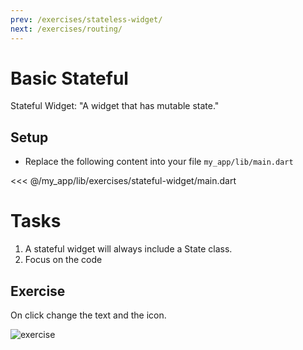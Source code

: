 ```yaml
---
prev: /exercises/stateless-widget/
next: /exercises/routing/
---
```


# Basic Stateful

Stateful Widget:
"A widget that has mutable state."

## Setup

- Replace the following content into your file `my_app/lib/main.dart`

<<< @/my_app/lib/exercises/stateful-widget/main.dart

# Tasks

1. A stateful widget will always include a State class.
2. Focus on the code

## Exercise

On click change the text and the icon.

![exercise](/images/task06.png)
